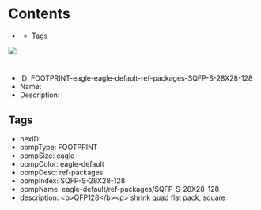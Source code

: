 



Contents
========

* [](#)
	* [Tags](#tags)
  
![][im]
# 

- ID: FOOTPRINT-eagle-eagle-default-ref-packages-SQFP-S-28X28-128
- Name: 
- Description: 

## Tags

- hexID: 
- oompType: FOOTPRINT
- oompSize: eagle
- oompColor: eagle-default
- oompDesc: ref-packages
- oompIndex: SQFP-S-28X28-128
- oompName: eagle-default/ref-packages/SQFP-S-28X28-128
- description: &lt;b&gt;QFP128&lt;/b&gt;&lt;p&gt;&#xD;
shrink quad flat pack, square



[im]: image.png
